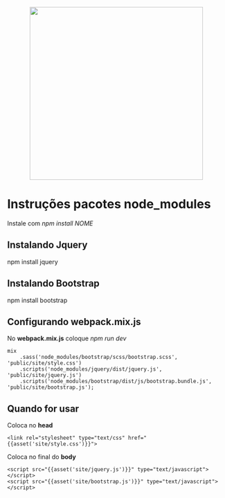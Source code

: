 <p align="center"><img src="https://res.cloudinary.com/dtfbvvkyp/image/upload/v1566331377/laravel-logolockup-cmyk-red.svg" width="400"></p>

# Instruções pacotes node_modules

Instale com *npm install NOME*

## Instalando Jquery 
npm install jquery


## Instalando Bootstrap 
npm install bootstrap

## Configurando webpack.mix.js

No **webpack.mix.js** coloque *npm run dev*

```
mix
	.sass('node_modules/bootstrap/scss/bootstrap.scss', 'public/site/style.css')
	.scripts('node_modules/jquery/dist/jquery.js', 'public/site/jquery.js')
	.scripts('node_modules/bootstrap/dist/js/bootstrap.bundle.js', 'public/site/bootstrap.js');	
```

## Quando for usar

Coloca no **head**
```
<link rel="stylesheet" type="text/css" href="{{asset('site/style.css')}}">
```
Coloca no final do **body**
```
<script src="{{asset('site/jquery.js')}}" type="text/javascript"></script>
<script src="{{asset('site/bootstrap.js')}}" type="text/javascript"></script>
```